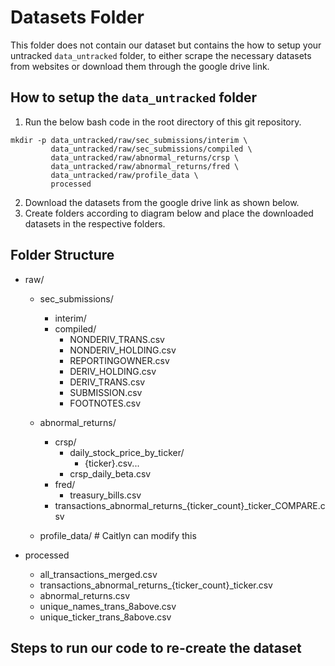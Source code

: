 # Datasets Folder 
This folder does not contain our dataset but contains the how to setup your untracked  `data_untracked` folder, to either scrape the necessary datasets from websites or download them through the google drive link. 

## How to setup the `data_untracked` folder
1. Run the below bash code in the root directory of this git repository.
```{bash}
mkdir -p data_untracked/raw/sec_submissions/interim \
         data_untracked/raw/sec_submissions/compiled \
         data_untracked/raw/abnormal_returns/crsp \
         data_untracked/raw/abnormal_returns/fred \
         data_untracked/raw/profile_data \
         processed
 ```
2. Download the datasets from the google drive link as shown below.
3. Create folders according to diagram below and place the downloaded datasets in the respective folders.

## Folder Structure
- raw/
    - sec_submissions/
        - interim/
        - compiled/
            - NONDERIV_TRANS.csv
            - NONDERIV_HOLDING.csv
            - REPORTINGOWNER.csv
            - DERIV_HOLDING.csv
            - DERIV_TRANS.csv
            - SUBMISSION.csv
            - FOOTNOTES.csv

    - abnormal_returns/
        - crsp/
            - daily_stock_price_by_ticker/
                - {ticker}.csv...
            - crsp_daily_beta.csv
        - fred/
            - treasury_bills.csv
        - transactions_abnormal_returns_{ticker_count}_ticker_COMPARE.csv

    - profile_data/ # Caitlyn can modify this

- processed

    - all_transactions_merged.csv
    - transactions_abnormal_returns_{ticker_count}_ticker.csv
    - abnormal_returns.csv
    - unique_names_trans_8above.csv
    - unique_ticker_trans_8above.csv


## Steps to run our code to re-create the dataset